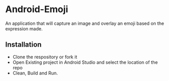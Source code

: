 # Android-Emoji
An application that will capture an image and overlay an emoji based on the expression made.

## Installation
* Clone the respository or fork it
* Open Existing project in Android Studio and select the location of the repo
* Clean, Build and Run.

